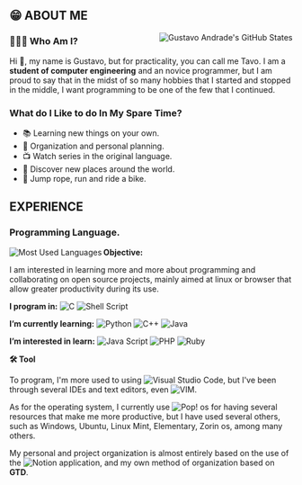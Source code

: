 ## 😁 ABOUT ME

<img align="right" src="https://github-readme-stats.vercel.app/api?username=TavoAdr&show_icons=true&locale=en&count_private=true&theme=vision-friendly-dark&hide_border=True&icon_color=ffd95b" alt="Gustavo Andrade's GitHub States" />

### 👨🏽‍💻 Who Am I?

Hi 👋, my name is Gustavo, but for practicality, you can call me Tavo. I am a **student of computer engineering** and an novice programmer, but I am proud to say that in the midst of so many hobbies that I started and stopped in the middle, I want programming to be one of the few that I continued.


### What do I Like to do In My Spare Time?

- 📚 Learning new things on your own.
- 🎯 Organization and personal planning.
- 📺 Watch series in the original language.
- 🍂 Discover new places around the world.
- 🚴 Jump rope, run and ride a bike.

## EXPERIENCE

### Programming Language.

<img align="left" src="https://github-readme-stats.vercel.app/api/top-langs?username=TavoAdr&show_icons=true&locale=en&layout=compact" alt="Most Used Languages" />

**Objective:**

I am interested in learning more and more about programming and collaborating on open source projects, mainly aimed at linux or browser that allow greater productivity during its use.

**I program in:**
![C](https://img.shields.io/badge/C-00599C?style=plastic&logo=c&logoColor=white)
![Shell Script](https://img.shields.io/badge/Shell_Script-121011?style=plastic&logo=gnu-bash&logoColor=white)

**I’m currently learning:**
![Python](https://img.shields.io/badge/Python-3776AB?style=plastic&logo=python&logoColor=white)
![C++](https://img.shields.io/badge/C%2B%2B-00599C?style=plastic&logo=c%2B%2B&logoColor=white)
![Java](https://img.shields.io/badge/Java-ED8B00?style=plastic&logo=java&logoColor=white)

**I’m interested in learn:**
![Java Script](https://img.shields.io/badge/Java_Script-F7DF1E?style=plastic&logo=javascript&logoColor=black)
![PHP](https://img.shields.io/badge/PHP-777BB4?style=plastic&logo=php&logoColor=white)
![Ruby](https://img.shields.io/badge/Ruby-CC342D?style=plastic&logo=ruby&logoColor=white)

<!--- Add jobs and contacts --->

**🛠️ Tool**

To program, I'm more used to using  ![Visual Studio Code](https://img.shields.io/badge/Visual_Studio_Code-0078D4?style=plastic&logo=visual%20studio%20code&logoColor=white), but I've been through several IDEs and text editors, even ![VIM](https://img.shields.io/badge/VIM-019733?style=plastic&logo=vim&logoColor=white).

As for the operating system, I currently use ![Pop! os](https://img.shields.io/badge/Pop!_os-48B9C7?style=plastic&logo=pop_os&logoColor=white) for having several resources that make me more productive, but I have used several others, such as Windows, Ubuntu, Linux Mint, Elementary, Zorin os, among many others.

My personal and project organization is almost entirely based on the use of the ![Notion](https://img.shields.io/badge/Notion-000000?style=plastic&logo=notion&logoColor=white) application, and my own method of organization based on **GTD**.

<!---
TavoAdr/TavoAdr is a ✨ special ✨ repository because its `README.md` (this file) appears on your GitHub profile.
You can click the Preview link to take a look at your changes.
--->
